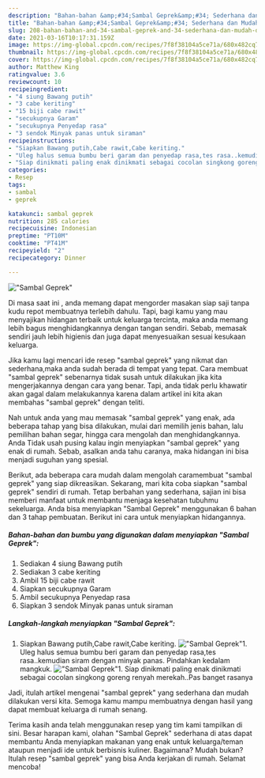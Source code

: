```yaml
---
description: "Bahan-bahan &amp;#34;Sambal Geprek&amp;#34; Sederhana dan Mudah Dibuat"
title: "Bahan-bahan &amp;#34;Sambal Geprek&amp;#34; Sederhana dan Mudah Dibuat"
slug: 208-bahan-bahan-and-34-sambal-geprek-and-34-sederhana-dan-mudah-dibuat
date: 2021-03-16T10:17:31.159Z
image: https://img-global.cpcdn.com/recipes/7f8f38104a5ce71a/680x482cq70/sambal-geprek-foto-resep-utama.jpg
thumbnail: https://img-global.cpcdn.com/recipes/7f8f38104a5ce71a/680x482cq70/sambal-geprek-foto-resep-utama.jpg
cover: https://img-global.cpcdn.com/recipes/7f8f38104a5ce71a/680x482cq70/sambal-geprek-foto-resep-utama.jpg
author: Matthew King
ratingvalue: 3.6
reviewcount: 10
recipeingredient:
- "4 siung Bawang putih"
- "3 cabe keriting"
- "15 biji cabe rawit"
- "secukupnya Garam"
- "secukupnya Penyedap rasa"
- "3 sendok Minyak panas untuk siraman"
recipeinstructions:
- "Siapkan Bawang putih,Cabe rawit,Cabe keriting."
- "Uleg halus semua bumbu beri garam dan penyedap rasa,tes rasa..kemudian siram dengan minyak panas. Pindahkan kedalam mangkuk."
- "Siap dinikmati paling enak dinikmati sebagai cocolan singkong goreng renyah merekah..Pas banget rasanya"
categories:
- Resep
tags:
- sambal
- geprek

katakunci: sambal geprek 
nutrition: 285 calories
recipecuisine: Indonesian
preptime: "PT10M"
cooktime: "PT41M"
recipeyield: "2"
recipecategory: Dinner

---
```



![&#34;Sambal Geprek&#34;](https://img-global.cpcdn.com/recipes/7f8f38104a5ce71a/680x482cq70/sambal-geprek-foto-resep-utama.jpg)

Di masa  saat ini , anda memang dapat mengorder masakan siap saji tanpa kudu repot membuatnya terlebih dahulu. Tapi, bagi kamu yang mau menyajikan hidangan terbaik untuk keluarga tercinta, maka anda memang lebih bagus menghidangkannya dengan tangan sendiri. Sebab, memasak sendiri jauh lebih higienis dan juga dapat menyesuaikan sesuai kesukaan keluarga.

Jika kamu lagi mencari ide resep &#34;sambal geprek&#34; yang nikmat dan sederhana,maka anda sudah berada di tempat yang tepat. Cara membuat &#34;sambal geprek&#34;  sebenarnya tidak susah untuk dilakukan jika kita mengerjakannya dengan cara yang benar. Tapi, anda tidak perlu khawatir akan gagal dalam melakukannya 
karena dalam artikel ini kita akan membahas &#34;sambal geprek&#34; dengan teliti.  



Nah untuk anda yang mau memasak &#34;sambal geprek&#34; yang enak, ada beberapa tahap yang bisa dilakukan, mulai dari memilih jenis bahan, lalu pemilihan bahan segar, hingga cara mengolah dan menghidangkannya. Anda Tidak usah pusing kalau ingin menyiapkan &#34;sambal geprek&#34; yang enak di rumah. Sebab, asalkan anda  tahu caranya, maka hidangan ini bisa menjadi suguhan yang spesial.

Berikut, ada beberapa cara mudah dalam mengolah caramembuat &#34;sambal geprek&#34; yang siap dikreasikan. Sekarang, mari kita coba siapkan &#34;sambal geprek&#34; sendiri di rumah. Tetap berbahan yang sederhana, sajian ini bisa memberi manfaat untuk membantu menjaga kesehatan tubuhmu sekeluarga. Anda bisa menyiapkan &#34;Sambal Geprek&#34; menggunakan 6 bahan dan 3 tahap pembuatan. Berikut ini cara untuk menyiapkan hidangannya.

<!--inarticleads1-->

##### Bahan-bahan dan bumbu yang digunakan dalam menyiapkan &#34;Sambal Geprek&#34;:

1. Sediakan 4 siung Bawang putih
1. Sediakan 3 cabe keriting
1. Ambil 15 biji cabe rawit
1. Siapkan secukupnya Garam
1. Ambil secukupnya Penyedap rasa
1. Siapkan 3 sendok Minyak panas untuk siraman




<!--inarticleads2-->

##### Langkah-langkah menyiapkan &#34;Sambal Geprek&#34;:

1. Siapkan Bawang putih,Cabe rawit,Cabe keriting.
<img src="https://img-global.cpcdn.com/steps/c8d416499d23a29f/160x128cq70/sambal-geprek-langkah-memasak-1-foto.jpg" alt="&#34;Sambal Geprek&#34;">1. Uleg halus semua bumbu beri garam dan penyedap rasa,tes rasa..kemudian siram dengan minyak panas. Pindahkan kedalam mangkuk.
<img src="https://img-global.cpcdn.com/steps/ef4ee31c390d1aa5/160x128cq70/sambal-geprek-langkah-memasak-2-foto.jpg" alt="&#34;Sambal Geprek&#34;">1. Siap dinikmati paling enak dinikmati sebagai cocolan singkong goreng renyah merekah..Pas banget rasanya




Jadi, itulah artikel mengenai  &#34;sambal geprek&#34;  yang sederhana dan mudah dilakukan versi kita. Semoga kamu mampu membuatnya dengan hasil yang dapat membuat keluarga di rumah senang. 

Terima kasih anda telah menggunakan resep yang tim kami tampilkan di sini. Besar harapan kami, olahan  &#34;Sambal Geprek&#34; sederhana di atas dapat membantu Anda menyiapkan makanan yang enak untuk keluarga/teman ataupun menjadi ide untuk berbisnis kuliner. Bagaimana? Mudah bukan? Itulah resep &#34;sambal geprek&#34; yang bisa Anda kerjakan di rumah. Selamat mencoba!

